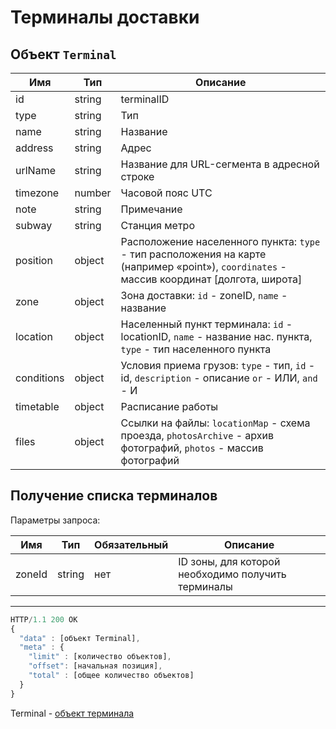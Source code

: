 # Терминалы доставки

## Объект `Terminal`

Имя | Тип | Описание
--- | --- | --------
id | string | terminalID
type | string | Тип
name | string | Название
address | string | Адрес
urlName | string | Название для URL-сегмента в адресной строке
timezone | number | Часовой пояс UTC
note | string | Примечание
subway | string | Станция метро
position | object | Расположение населенного пункта: `type` - тип расположения на карте (например «point»), `coordinates` - массив координат [долгота, широта]
zone | object | Зона доставки: `id` - zoneID, `name` - название
location | object | Населенный пункт терминала: `id` - locationID, `name` - название нас. пункта, `type` - тип населенного пункта
conditions | object | Условия приема грузов: `type` - тип, `id` - id, `description` - описание `or` - ИЛИ, `and` - И
timetable | object | Расписание работы
files | object | Ссылки на файлы: `locationMap` - схема проезда, `photosArchive` - архив фотографий, `photos` - массив фотографий

## Получение списка терминалов

Параметры запроса:

Имя | Тип | Обязательный | Описание
--- | --- | ------------ | --------
zoneId | string | нет | ID зоны, для которой необходимо получить терминалы

---

```js
HTTP/1.1 200 OK
{
  "data" : [объект Terminal],
  "meta" : {
    "limit" : [количество объектов],
    "offset": [начальная позиция],
    "total" : [общее количество объектов]
  }
}
```

Terminal - [объект терминала](terminals.md)
